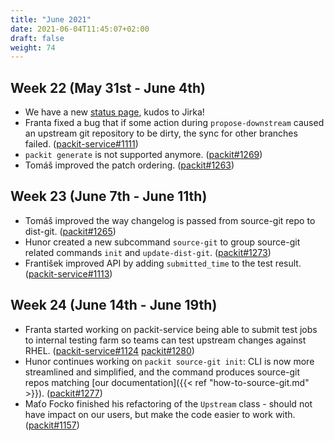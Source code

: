 ```yaml
---
title: "June 2021"
date: 2021-06-04T11:45:07+02:00
draft: false
weight: 74
---
```


## Week 22 (May 31st - June 4th)

- We have a new [status page](https://status.packit.dev), kudos to Jirka!
- Franta fixed a bug that if some action during `propose-downstream` caused an upstream git repository to be dirty,
  the sync for other branches failed. ([packit-service#1111](https://github.com/packit/packit-service/pull/1111))
- `packit generate` is not supported anymore. ([packit#1269](https://github.com/packit/packit/pull/1269))
- Tomáš improved the patch ordering. ([packit#1263](https://github.com/packit/packit/pull/1263))

## Week 23 (June 7th - June 11th)

- Tomáš improved the way changelog is passed from source-git repo to dist-git.
  ([packit#1265](https://github.com/packit/packit/pull/1265))
- Hunor created a new subcommand `source-git` to group source-git related commands
  `init` and `update-dist-git`. ([packit#1273](https://github.com/packit/packit/pull/1273))
- František improved API by adding `submitted_time` to the test result.
  ([packit-service#1113](https://github.com/packit/packit-service/pull/1113))

## Week 24 (June 14th - June 19th)

- Franta started working on packit-service being able to submit test jobs to
  internal testing farm so teams can test upstream changes against RHEL.
  ([packit-service#1124](https://github.com/packit/packit-service/pull/1124)
  [packit#1280](https://github.com/packit/packit/pull/1280))
- Hunor continues working on `packit source-git init`: CLI is now more
  streamlined and simplified, and the command produces source-git repos
  matching [our documentation]({{< ref "how-to-source-git.md" >}}).
  ([packit#1277](https://github.com/packit/packit/pull/1277))
- Maťo Focko finished his refactoring of the `Upstream` class - should not have
  impact on our users, but make the code easier to work with.
  ([packit#1157](https://github.com/packit/packit/pull/1157))
